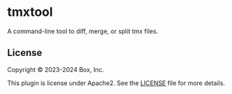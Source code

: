 # tmxtool

A command-line tool to diff, merge, or split tmx files.

## License

Copyright © 2023-2024 Box, Inc.

This plugin is license under Apache2. See the [LICENSE](./LICENSE)
file for more details.
